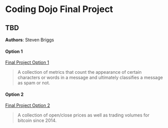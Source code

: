 # Coding Dojo Final Project
## TBD

**Authors**: Steven Briggs




#### Option 1
[Final Project Option 1](./Final_Project_Option_1.ipynb)

> A collection of metrics that count the appearance of certain characters or words in a message and ultimately classifies a message as spam or not.

#### Option 2
[Final Project Option 2](./Final_Project_Option_2.ipynbb)

> A collection of open/close prices as well as trading volumes for bitcoin since 2014.





